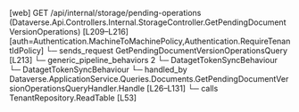 [web] GET /api/internal/storage/pending-operations  (Dataverse.Api.Controllers.Internal.StorageController.GetPendingDocumentVersionOperations)  [L209–L216] [auth=Authentication.MachineToMachinePolicy,Authentication.RequireTenantIdPolicy]
  └─ sends_request GetPendingDocumentVersionOperationsQuery [L213]
    └─ generic_pipeline_behaviors 2
      └─ DatagetTokenSyncBehaviour
      └─ DatagetTokenSyncBehaviour
    └─ handled_by Dataverse.ApplicationService.Queries.Documents.GetPendingDocumentVersionOperationsQueryHandler.Handle [L26–L131]
      └─ calls TenantRepository.ReadTable [L53]


